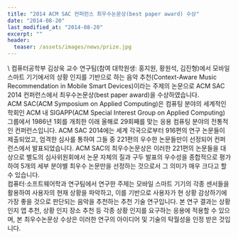 ```yaml
---
title: "2014 ACM SAC 컨퍼런스 최우수논문상(best paper award) 수상"
date: "2014-08-20"
last_modified_at: "2014-08-20"
excerpt: ""
header:
  teaser: /assets/images/news/prize.jpg
---
```

\\
컴퓨터공학부 김상욱 교수 연구팀(참여 대학원생: 홍지원, 황원석, 김진형)에서 모바일 스마트 기기에서의 상황 인지를 기반으로 하는 음악 추천(Context-Aware Music Recommendation in Mobile Smart Devices)이라는 주제의 논문으로 ACM SAC 2014 컨퍼런스에서 최우수논문상(best paper award)을 수상하였습니다.<br>ACM SAC(ACM Symposium on Applied Computing)은 컴퓨팅 분야의 세계적인 학회인 ACM 내 SIGAPP(ACM Special Interest Group on Applied Computing) 그룹에서 1986년 1회를 개최한 이래 올해로 29회째를 맞는 응용 컴퓨팅 분야의 전통적인 컨퍼런스입니다. ACM SAC 2014에는 세계 각국으로부터 916편의 연구 논문들이 제출되었고, 엄격한 심사를 통하여 그들 중 221편의 우수한 논문들만이 선정되어 컨퍼런스에서 발표되었습니다. ACM SAC의 최우수논문상은 이러한 221편의 논문들을 대상으로 별도의 심사위원회에서 논문 자체의 질과 구두 발표의 우수성을 종합적으로 평가하여 5개의 세부 분야별 최우수 논문만을 선정하는 것으로서 그 의미가 매우 크다고 할 수 있습니다.<br>컴퓨터·소프트웨어학과 연구팀에서 연구한 주제는 모바일 스마트 기기의 각종 센서들을 활용하여 사용자의 현재 상황을 파악하고, 이를 기반으로 사용자가 현 상황 감상하기에 가장 좋을 것으로 판단되는 음악을 추천하는 추천 기술 연구입니다. 본 연구 결과는 상황 인지 앱 추천, 상황 인지 장소 추천 등 각종 상황 인지를 요구하는 응용에 적용할 수 있으며, 본 최우수논문상 수상은 이러한 연구의 아이디어 및 기술의 탁월성을 인정 받은 것입니다.
